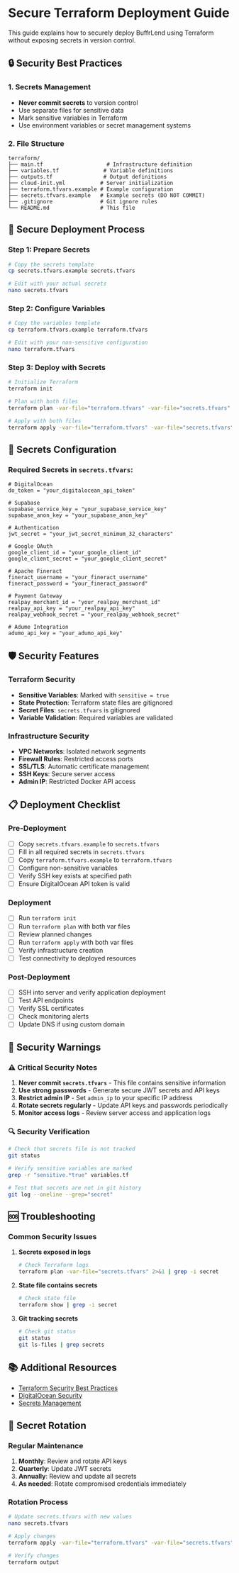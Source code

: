 # Secure Terraform Deployment Guide

This guide explains how to securely deploy BuffrLend using Terraform without exposing secrets in version control.

## 🔒 Security Best Practices

### 1. Secrets Management
- **Never commit secrets** to version control
- Use separate files for sensitive data
- Mark sensitive variables in Terraform
- Use environment variables or secret management systems

### 2. File Structure
```
terraform/
├── main.tf                    # Infrastructure definition
├── variables.tf              # Variable definitions
├── outputs.tf                # Output definitions
├── cloud-init.yml           # Server initialization
├── terraform.tfvars.example # Example configuration
├── secrets.tfvars.example   # Example secrets (DO NOT COMMIT)
├── .gitignore               # Git ignore rules
└── README.md                # This file
```

## 🚀 Secure Deployment Process

### Step 1: Prepare Secrets
```bash
# Copy the secrets template
cp secrets.tfvars.example secrets.tfvars

# Edit with your actual secrets
nano secrets.tfvars
```

### Step 2: Configure Variables
```bash
# Copy the variables template
cp terraform.tfvars.example terraform.tfvars

# Edit with your non-sensitive configuration
nano terraform.tfvars
```

### Step 3: Deploy with Secrets
```bash
# Initialize Terraform
terraform init

# Plan with both files
terraform plan -var-file="terraform.tfvars" -var-file="secrets.tfvars"

# Apply with both files
terraform apply -var-file="terraform.tfvars" -var-file="secrets.tfvars"
```

## 🔐 Secrets Configuration

### Required Secrets in `secrets.tfvars`:
```hcl
# DigitalOcean
do_token = "your_digitalocean_api_token"

# Supabase
supabase_service_key = "your_supabase_service_key"
supabase_anon_key = "your_supabase_anon_key"

# Authentication
jwt_secret = "your_jwt_secret_minimum_32_characters"

# Google OAuth
google_client_id = "your_google_client_id"
google_client_secret = "your_google_client_secret"

# Apache Fineract
fineract_username = "your_fineract_username"
fineract_password = "your_fineract_password"

# Payment Gateway
realpay_merchant_id = "your_realpay_merchant_id"
realpay_api_key = "your_realpay_api_key"
realpay_webhook_secret = "your_realpay_webhook_secret"

# Adume Integration
adumo_api_key = "your_adumo_api_key"
```

## 🛡️ Security Features

### Terraform Security
- **Sensitive Variables**: Marked with `sensitive = true`
- **State Protection**: Terraform state files are gitignored
- **Secret Files**: `secrets.tfvars` is gitignored
- **Variable Validation**: Required variables are validated

### Infrastructure Security
- **VPC Networks**: Isolated network segments
- **Firewall Rules**: Restricted access ports
- **SSL/TLS**: Automatic certificate management
- **SSH Keys**: Secure server access
- **Admin IP**: Restricted Docker API access

## 📋 Deployment Checklist

### Pre-Deployment
- [ ] Copy `secrets.tfvars.example` to `secrets.tfvars`
- [ ] Fill in all required secrets in `secrets.tfvars`
- [ ] Copy `terraform.tfvars.example` to `terraform.tfvars`
- [ ] Configure non-sensitive variables
- [ ] Verify SSH key exists at specified path
- [ ] Ensure DigitalOcean API token is valid

### Deployment
- [ ] Run `terraform init`
- [ ] Run `terraform plan` with both var files
- [ ] Review planned changes
- [ ] Run `terraform apply` with both var files
- [ ] Verify infrastructure creation
- [ ] Test connectivity to deployed resources

### Post-Deployment
- [ ] SSH into server and verify application deployment
- [ ] Test API endpoints
- [ ] Verify SSL certificates
- [ ] Check monitoring alerts
- [ ] Update DNS if using custom domain

## 🚨 Security Warnings

### ⚠️ Critical Security Notes

1. **Never commit `secrets.tfvars`** - This file contains sensitive information
2. **Use strong passwords** - Generate secure JWT secrets and API keys
3. **Restrict admin IP** - Set `admin_ip` to your specific IP address
4. **Rotate secrets regularly** - Update API keys and passwords periodically
5. **Monitor access logs** - Review server access and application logs

### 🔍 Security Verification

```bash
# Check that secrets file is not tracked
git status

# Verify sensitive variables are marked
grep -r "sensitive.*true" variables.tf

# Test that secrets are not in git history
git log --oneline --grep="secret"
```

## 🆘 Troubleshooting

### Common Security Issues

1. **Secrets exposed in logs**
   ```bash
   # Check Terraform logs
   terraform plan -var-file="secrets.tfvars" 2>&1 | grep -i secret
   ```

2. **State file contains secrets**
   ```bash
   # Check state file
   terraform show | grep -i secret
   ```

3. **Git tracking secrets**
   ```bash
   # Check git status
   git status
   git ls-files | grep secrets
   ```

## 📚 Additional Resources

- [Terraform Security Best Practices](https://www.terraform.io/docs/cloud/guides/security.html)
- [DigitalOcean Security](https://www.digitalocean.com/community/tutorials/digitalocean-security-best-practices)
- [Secrets Management](https://www.terraform.io/docs/language/values/variables.html#sensitive-values)

## 🔄 Secret Rotation

### Regular Maintenance
1. **Monthly**: Review and rotate API keys
2. **Quarterly**: Update JWT secrets
3. **Annually**: Review and update all secrets
4. **As needed**: Rotate compromised credentials immediately

### Rotation Process
```bash
# Update secrets.tfvars with new values
nano secrets.tfvars

# Apply changes
terraform apply -var-file="terraform.tfvars" -var-file="secrets.tfvars"

# Verify changes
terraform output
```
